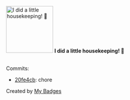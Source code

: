<img src="https://github.com/my-badges/my-badges/blob/master/src/all-badges/pr-collaboration/chore-commit.png?raw=true" alt="I did a little housekeeping! 🧹" title="I did a little housekeeping! 🧹" width="128">
<strong>I did a little housekeeping! 🧹</strong>
<br><br>

Commits:

- <a href="https://github.com/antonmedv/damka/commit/20fe4cb12c3f4d57d8942261c63f60e83e9047b1">20fe4cb</a>: chore


Created by <a href="https://github.com/my-badges/my-badges">My Badges</a>